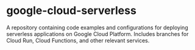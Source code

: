 # google-cloud-serverless
A repository containing code examples and configurations for deploying serverless applications on Google Cloud Platform. Includes branches for Cloud Run, Cloud Functions, and other relevant services.
